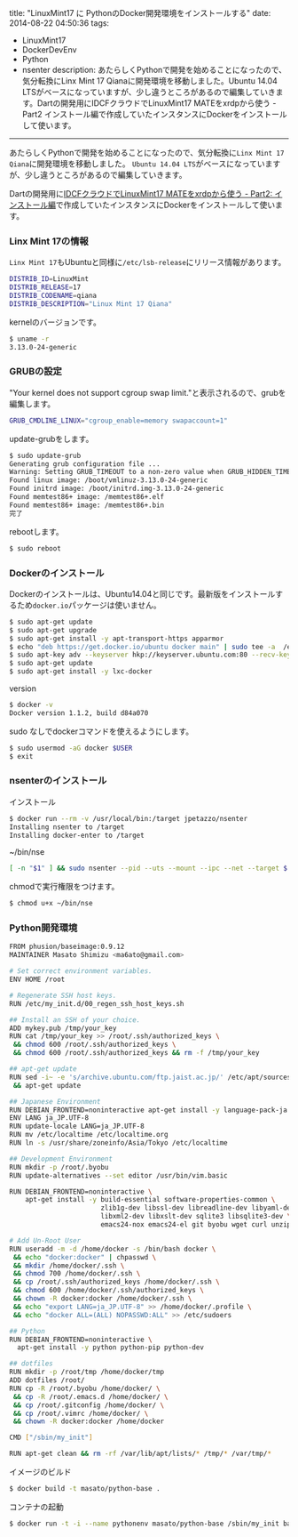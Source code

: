 title: "LinuxMint17 に PythonのDocker開発環境をインストールする"
date: 2014-08-22 04:50:36
tags:
 - LinuxMint17
 - DockerDevEnv
 - Python
 - nsenter
description: あたらしくPythonで開発を始めることになったので、気分転換にLinx Mint 17 Qianaに開発環境を移動しました。Ubuntu 14.04 LTSがベースになっていますが、少し違うところがあるので編集していきます。Dartの開発用にIDCFクラウドでLinuxMint17 MATEをxrdpから使う - Part2 インストール編で作成していたインスタンスにDockerをインストールして使います。
---

あたらしくPythonで開発を始めることになったので、気分転換に`Linx Mint 17 Qiana`に開発環境を移動しました。
`Ubuntu 14.04 LTS`がベースになっていますが、少し違うところがあるので編集していきます。

Dartの開発用に[IDCFクラウドでLinuxMint17 MATEをxrdpから使う - Part2: インストール編](/2014/06/02/idcf-linuxmint17-part2/)で作成していたインスタンスにDockerをインストールして使います。

<!-- more -->

### Linx Mint 17の情報

`Linx Mint 17`もUbuntuと同様に`/etc/lsb-release`にリリース情報があります。

``` bash /etc/lsb-release
DISTRIB_ID=LinuxMint
DISTRIB_RELEASE=17
DISTRIB_CODENAME=qiana
DISTRIB_DESCRIPTION="Linux Mint 17 Qiana"
```

kernelのバージョンです。

``` bash
$ uname -r
3.13.0-24-generic
```

### GRUBの設定

"Your kernel does not support cgroup swap limit."と表示されるので、grubを編集します。

``` bash /etc/default/grub
GRUB_CMDLINE_LINUX="cgroup_enable=memory swapaccount=1" 
```
update-grubをします。

``` bash
$ sudo update-grub
Generating grub configuration file ...
Warning: Setting GRUB_TIMEOUT to a non-zero value when GRUB_HIDDEN_TIMEOUT is set is no longer supported.
Found linux image: /boot/vmlinuz-3.13.0-24-generic
Found initrd image: /boot/initrd.img-3.13.0-24-generic
Found memtest86+ image: /memtest86+.elf
Found memtest86+ image: /memtest86+.bin
完了
```

rebootします。

``` bash
$ sudo reboot
```

### Dockerのインストール

Dockerのインストールは、Ubuntu14.04と同じです。最新版をインストールするため`docker.io`パッケージは使いません。

``` bash
$ sudo apt-get update
$ sudo apt-get upgrade
$ sudo apt-get install -y apt-transport-https apparmor
$ echo "deb https://get.docker.io/ubuntu docker main" | sudo tee -a  /etc/apt/sources.list.d/docker.list
$ sudo apt-key adv --keyserver hkp://keyserver.ubuntu.com:80 --recv-keys 36A1D7869245C8950F966E92D8576A8BA88D21E9
$ sudo apt-get update
$ sudo apt-get install -y lxc-docker
```

version

``` bash
$ docker -v
Docker version 1.1.2, build d84a070
```

sudo なしでdockerコマンドを使えるようにします。

``` bash
$ sudo usermod -aG docker $USER
$ exit
```

### nsenterのインストール

インストール

``` bash
$ docker run --rm -v /usr/local/bin:/target jpetazzo/nsenter
Installing nsenter to /target
Installing docker-enter to /target
```

~/bin/nse

``` bash ~/bin/nse
[ -n "$1" ] && sudo nsenter --pid --uts --mount --ipc --net --target $(docker inspect --format="&#123;&#123; .State.Pid &#125;&#125;" $1)
```

chmodで実行権限をつけます。

``` bash
$ chmod u+x ~/bin/nse
```

### Python開発環境

``` bash ~/docker_apps/python/Dockerfile
FROM phusion/baseimage:0.9.12
MAINTAINER Masato Shimizu <ma6ato@gmail.com>

# Set correct environment variables.
ENV HOME /root

# Regenerate SSH host keys.
RUN /etc/my_init.d/00_regen_ssh_host_keys.sh

## Install an SSH of your choice.
ADD mykey.pub /tmp/your_key
RUN cat /tmp/your_key >> /root/.ssh/authorized_keys \
 && chmod 600 /root/.ssh/authorized_keys \
 && chmod 600 /root/.ssh/authorized_keys && rm -f /tmp/your_key

## apt-get update
RUN sed -i~ -e 's/archive.ubuntu.com/ftp.jaist.ac.jp/' /etc/apt/sources.list \
 && apt-get update

## Japanese Environment
RUN DEBIAN_FRONTEND=noninteractive apt-get install -y language-pack-ja
ENV LANG ja_JP.UTF-8
RUN update-locale LANG=ja_JP.UTF-8
RUN mv /etc/localtime /etc/localtime.org
RUN ln -s /usr/share/zoneinfo/Asia/Tokyo /etc/localtime

## Development Environment
RUN mkdir -p /root/.byobu
RUN update-alternatives --set editor /usr/bin/vim.basic

RUN DEBIAN_FRONTEND=noninteractive \
    apt-get install -y build-essential software-properties-common \
                       zlib1g-dev libssl-dev libreadline-dev libyaml-dev \
                       libxml2-dev libxslt-dev sqlite3 libsqlite3-dev \
                       emacs24-nox emacs24-el git byobu wget curl unzip tree

# Add Un-Root User
RUN useradd -m -d /home/docker -s /bin/bash docker \
 && echo "docker:docker" | chpasswd \
 && mkdir /home/docker/.ssh \
 && chmod 700 /home/docker/.ssh \
 && cp /root/.ssh/authorized_keys /home/docker/.ssh \
 && chmod 600 /home/docker/.ssh/authorized_keys \
 && chown -R docker:docker /home/docker/.ssh \
 && echo "export LANG=ja_JP.UTF-8" >> /home/docker/.profile \
 && echo "docker ALL=(ALL) NOPASSWD:ALL" >> /etc/sudoers

## Python
RUN DEBIAN_FRONTEND=noninteractive \
  apt-get install -y python python-pip python-dev

## dotfiles
RUN mkdir -p /root/tmp /home/docker/tmp
ADD dotfiles /root/
RUN cp -R /root/.byobu /home/docker/ \
 && cp -R /root/.emacs.d /home/docker/ \
 && cp /root/.gitconfig /home/docker/ \
 && cp /root/.vimrc /home/docker/ \
 && chown -R docker:docker /home/docker

CMD ["/sbin/my_init"]

RUN apt-get clean && rm -rf /var/lib/apt/lists/* /tmp/* /var/tmp/*
```

イメージのビルド

``` bash
$ docker build -t masato/python-base .
```

コンテナの起動

``` bash
$ docker run -t -i --name pythonenv masato/python-base /sbin/my_init bash
```